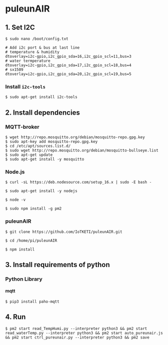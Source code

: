 # puleunAIR

## 1. Set I2C
```
$ sudo nano /boot/config.txt

# Add i2c port & bus at last line
# temperature & humidity
dtoverlay=i2c-gpio,i2c_gpio_sda=16,i2c_gpio_scl=11,bus=3 
# water termperature
dtoverlay=i2c-gpio,i2c_gpio_sda=17,i2c_gpio_scl=18,bus=4 
# sx1509
dtoverlay=i2c-gpio,i2c_gpio_sda=20,i2c_gpio_scl=19,bus=5
```
### Install `i2c-tools`
```shell
$ sudo apt-get install i2c-tools
```

## 2. Install dependencies
### MQTT-broker
```
$ wget http://repo.mosquitto.org/debian/mosquitto-repo.gpg.key
$ sudo apt-key add mosquitto-repo.gpg.key
$ cd /etc/apt/sources.list.d/
$ sudo wget http://repo.mosquitto.org/debian/mosquitto-bullseye.list 
$ sudo apt-get update
$ sudo apt-get install -y mosquitto
```
### Node.js
```shell
$ curl -sL https://deb.nodesource.com/setup_16.x | sudo -E bash -

$ sudo apt-get install -y nodejs

$ node -v

$ sudo npm install -g pm2
```
### puleunAIR
```shell
$ git clone https://github.com/IoTKETI/puleunAIR.git

$ cd /home/pi/puleunAIR

$ npm install
```

## 3. Install requirements of python
### Python Library
#### mqtt
```shell
$ pip3 install paho-mqtt
```

## 4. Run
```shell
$ pm2 start read_TempHumi.py --interpreter python3 && pm2 start read_waterTemp.py --interpreter python3 && pm2 start auto_pureunair.js && pm2 start ctrl_pureunair.py --interpreter python3 && pm2 save
```
